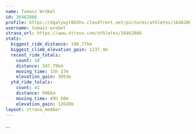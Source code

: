 ```yaml
---
name: Tomasz Wróbel
id: 16462866
profile: https://dgalywyr863hv.cloudfront.net/pictures/athletes/16462866/10169785/1/large.jpg
username: tomasz-wrobel
strava_url: https://www.strava.com/athletes/16462866
stats:
  biggest_ride_distance: 190.77km
  biggest_climb_elevation_gain: 1237.4m
  recent_ride_totals:
    count: 18
    distance: 347.79km
    moving_time: 15h 37m
    elevation_gain: 3093m
  ytd_ride_totals:
    count: 41
    distance: 996km
    moving_time: 49h 50m
    elevation_gain: 12610m
layout: strava_member
--- 
```

...

